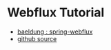 # Webflux Tutorial

- [baeldung : spring-webflux](https://www.baeldung.com/spring-webflux)
- [github source](https://github.com/eugenp/tutorials/blob/master/spring-reactive-modules/spring-reactive/src/main/java/com/baeldung/reactive/webflux/functional/EmployeeFunctionalConfig.java)
